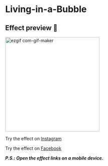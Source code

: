# Living-in-a-Bubble
## Effect preview 🎥
<img src="https://user-images.githubusercontent.com/77115160/175818244-79e7a087-093e-41c7-9e56-424548417a0e.gif" alt="ezgif com-gif-maker" width = "300px">

Try the effect on [Instagram](https://www.instagram.com/ar/3323136867920861/)

Try the effect on [Facebook](https://www.facebook.com/fbcameraeffects/tryit/3323136867920861/)

***P.S.: Open the effect links on a mobile device.***
